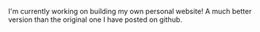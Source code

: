 I'm currently working on building my own personal website! A much better version than the original one I have posted on github.
